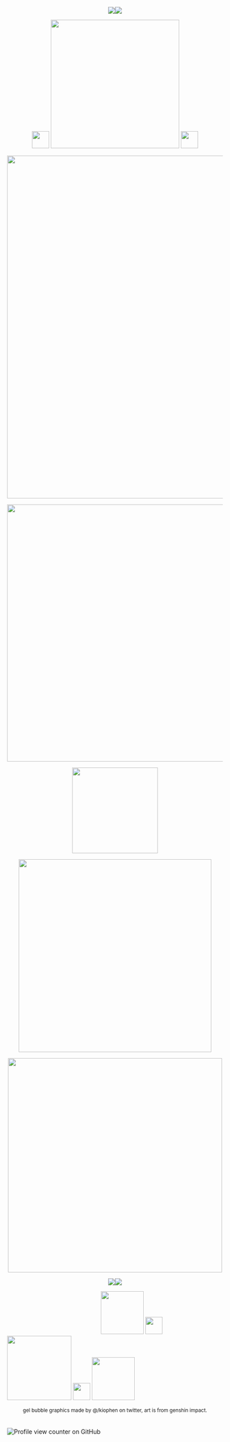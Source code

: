 <!--
**rigbydotnet/rigbydotnet** is my `README.md` and will appear on my profile
can also add width="400" to the img src part -->

<p align="center">
 <img src="https://file.garden/ZRfaX7xMiQQHiMQP/blobsthing.gif"/><img src="https://file.garden/ZRfaX7xMiQQHiMQP/blobsthing.gif"/>
</p>
<p align="center">
<img src="https://file.garden/ZRfaX7xMiQQHiMQP/sillyguy11.png" width="40"/> <img src="https://file.garden/ZRfaX7xMiQQHiMQP/rigbydotnentttdsv.png" width="300"/> <img src="https://file.garden/ZRfaX7xMiQQHiMQP/sillyguy11.png" width="40"/>
</p>
<p align="center">
 <img src="https://file.garden/ZRfaX7xMiQQHiMQP/neuvillettegraphiiicsz.png" width="800"/>
</p>

<p align="center">
<img src="https://file.garden/ZRfaX7xMiQQHiMQP/text11new.png" width="600"/>
</p>
<p align="center">
<img src="https://file.garden/ZRfaX7xMiQQHiMQP/basicdnithingy.png" width="200"/>
</p>
<p align="center">
<img src="https://file.garden/ZRfaX7xMiQQHiMQP/text22new.png" width="450"/>
</p>
<p align="center">
<img src="https://file.garden/ZRfaX7xMiQQHiMQP/text33new.png" width="500"/>
</p>
<p align="center">
 <img src="https://file.garden/ZRfaX7xMiQQHiMQP/blobsthing.gif"/><img src="https://file.garden/ZRfaX7xMiQQHiMQP/blobsthing.gif"/>
</p>

‎‎‎‎‎‎‎‎ㅤ‎‎‎‎‎‎‎‎ㅤ‎‎‎‎‎‎‎‎ㅤ‎‎‎‎‎‎‎‎ㅤ‎‎‎‎‎‎‎‎ㅤ‎‎‎‎‎‎‎‎ㅤ‎‎‎‎‎‎‎‎‎‎‎‎‎‎‎‎ㅤ‎‎‎‎‎‎‎‎‎‎‎‎‎‎‎‎ㅤㅤ‎‎‎‎‎‎‎‎‎‎‎‎‎‎‎‎ㅤ‎‎‎‎‎‎‎‎ㅤ‎‎‎‎‎‎‎‎ㅤ‎‎‎‎‎‎‎‎ㅤ‎‎‎‎‎‎‎‎‎‎‎‎‎‎‎‎ㅤ‎‎‎‎‎‎‎‎‎‎‎‎‎‎‎‎ㅤ‎‎‎‎‎‎‎‎ㅤ‎‎‎‎‎‎‎‎ㅤ[<img src="https://file.garden/ZRfaX7xMiQQHiMQP/atabookbutton1.png" width="100"/>](https://rigbydotcorp.atabook.org) <img src="https://file.garden/ZRfaX7xMiQQHiMQP/gel_blobsscsc.gif" width="40"/> [<img src="https://file.garden/ZRfaX7xMiQQHiMQP/strawpagebutton.png" width="150"/>](https://spiderbytes.straw.page) <img src="https://file.garden/ZRfaX7xMiQQHiMQP/gel_blobsscsc.gif" width="40"/> [<img src="https://file.garden/ZRfaX7xMiQQHiMQP/rentrybutton.png" width="100"/>](https://rentry.co/bugbbytes)

<p align="center"> 
 <sub> gel bubble graphics made by @/kiophen on twitter, art is from genshin impact. </sub>
 </p>

‎‎‎‎‎‎‎‎ㅤㅤ‎‎‎‎‎‎‎‎ㅤㅤ‎‎‎‎‎‎‎‎ㅤㅤ‎‎‎‎‎‎‎‎ㅤㅤ‎‎‎‎‎‎‎‎ㅤㅤ‎‎‎‎‎‎‎‎ㅤㅤ‎‎‎‎‎‎‎‎ㅤㅤ‎‎‎‎‎‎‎‎ㅤㅤ‎‎‎‎‎‎‎‎ㅤㅤ‎‎‎‎‎‎‎‎ㅤㅤ‎‎‎‎‎‎‎‎ㅤㅤㅤ‎‎‎‎‎‎‎‎‎‎‎‎‎‎‎‎ㅤㅤㅤ‎‎‎‎‎‎‎‎ㅤ‎‎‎‎‎‎‎‎ㅤㅤ‎‎‎![Profile view counter on GitHub](https://komarev.com/ghpvc/?username=rigbydotnet)
